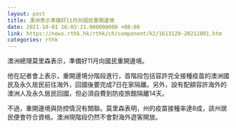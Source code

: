 ```yaml
---
layout: post
title: 澳洲表示準備好11月向國民重開邊境
date: 2021-10-01 16:03:21.000000000 +08:00
link: https://news.rthk.hk/rthk/ch/component/k2/1613129-20211001.htm
categories: rthk
---
```


澳洲總理莫里森表示，準備好11月向國民重開邊境。

他在記者會上表示，重開邊境分階段進行，首階段包括容許完全接種疫苗的澳洲國民及永久居民前往海外，回國後要完成7日在家隔離。另外，設有配額容許海外的澳洲人及永久居民回國，但必須自費到防疫旅館隔離14天。

不過，重開邊境與防控情況有關聯。莫里森表明，州的疫苗接種率達8成，該州居民便會符合資格。澳洲現階段仍然不會對海外遊客開放。
